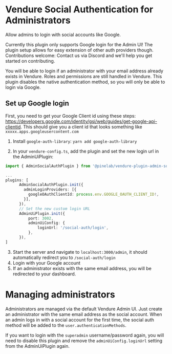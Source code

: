 # Vendure Social Authentication for Administrators

Allow admins to login with social accounts like Google.

Currently this plugin only supports Google login for the Admin UI! The plugin setup allows for easy extension of other auth providers though. Contributions welcome: Contact us via Discord and we'll help you get started on contributing.

You will be able to login if an administrator with your email address already exists in Vendure. Roles and permissions are still handled in Vendure. This plugin disables the native authentication method, so you will only be able to login via Google.

## Set up Google login

First, you need to get your Google Client id using these steps: https://developers.google.com/identity/gsi/web/guides/get-google-api-clientid.
This should give you a client id that looks something like `xxxxx.apps.googleusercontent.com`

1. Install `google-auth-library`: `yarn add google-auth-library`

2. In your `vendure-config.ts`, add the plugin and set the new login url in the AdminUiPlugin:

```ts
import { AdminSocialAuthPlugin } from '@pinelab/vendure-plugin-admin-social-auth';

...
plugins: [
      AdminSocialAuthPlugin.init({
        adminLoginProviders: [{
          googleOAuthClientId: process.env.GOOGLE_OAUTH_CLIENT_ID!,
        }],
      }),
      // Set the new custom login URL
      AdminUiPlugin.init({
          port: 3002,
          adminUiConfig: {
              loginUrl: '/social-auth/login',
          },
      }),
]
```

3. Start the server and navigate to `localhost:3000/admin`, it should automatically redirect you to `/social-auth/login`
4. Login with your Google account
5. If an administrator exists with the same email address, you will be redirected to your dashboard.

# Managing administrators

Administrators are managed via the default Vendure Admin UI. Just create an administrator with the same email address as the social account.
When an admin logs in with a social account for the first time, the social auth method will be added to the `user.authenticationMethods`.

If you want to login with the `superadmin` username/password again, you will need to disable this plugin and remove the `adminUiConfig.loginUrl` setting from the AdminUiPlugin again.

